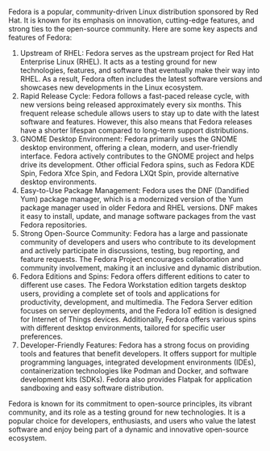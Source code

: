 Fedora is a popular, community-driven Linux distribution sponsored by Red Hat. It is known for its emphasis on innovation, cutting-edge features, and strong ties to the open-source community. Here are some key aspects and features of Fedora:

1. Upstream of RHEL: Fedora serves as the upstream project for Red Hat Enterprise Linux (RHEL). It acts as a testing ground for new technologies, features, and software that eventually make their way into RHEL. As a result, Fedora often includes the latest software versions and showcases new developments in the Linux ecosystem.
2. Rapid Release Cycle: Fedora follows a fast-paced release cycle, with new versions being released approximately every six months. This frequent release schedule allows users to stay up to date with the latest software and features. However, this also means that Fedora releases have a shorter lifespan compared to long-term support distributions.
3. GNOME Desktop Environment: Fedora primarily uses the GNOME desktop environment, offering a clean, modern, and user-friendly interface. Fedora actively contributes to the GNOME project and helps drive its development. Other official Fedora spins, such as Fedora KDE Spin, Fedora Xfce Spin, and Fedora LXQt Spin, provide alternative desktop environments.
4. Easy-to-Use Package Management: Fedora uses the DNF (Dandified Yum) package manager, which is a modernized version of the Yum package manager used in older Fedora and RHEL versions. DNF makes it easy to install, update, and manage software packages from the vast Fedora repositories.
5. Strong Open-Source Community: Fedora has a large and passionate community of developers and users who contribute to its development and actively participate in discussions, testing, bug reporting, and feature requests. The Fedora Project encourages collaboration and community involvement, making it an inclusive and dynamic distribution.
6. Fedora Editions and Spins: Fedora offers different editions to cater to different use cases. The Fedora Workstation edition targets desktop users, providing a complete set of tools and applications for productivity, development, and multimedia. The Fedora Server edition focuses on server deployments, and the Fedora IoT edition is designed for Internet of Things devices. Additionally, Fedora offers various spins with different desktop environments, tailored for specific user preferences.
7. Developer-Friendly Features: Fedora has a strong focus on providing tools and features that benefit developers. It offers support for multiple programming languages, integrated development environments (IDEs), containerization technologies like Podman and Docker, and software development kits (SDKs). Fedora also provides Flatpak for application sandboxing and easy software distribution.

Fedora is known for its commitment to open-source principles, its vibrant community, and its role as a testing ground for new technologies. It is a popular choice for developers, enthusiasts, and users who value the latest software and enjoy being part of a dynamic and innovative open-source ecosystem.